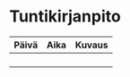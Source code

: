 # Tuntikirjanpito #

Päivä | Aika | Kuvaus 
------------ | -------------| -------------
| | |
| | |
| | |
| | |
